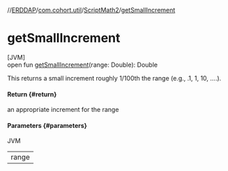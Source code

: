 //[ERDDAP](../../../index.md)/[com.cohort.util](../index.md)/[ScriptMath2](index.md)/[getSmallIncrement](get-small-increment.md)

# getSmallIncrement

[JVM]\
open fun [getSmallIncrement](get-small-increment.md)(range: Double): Double

This returns a small increment roughly 1/100th the range (e.g., .1, 1, 10, ....).

#### Return {#return}

an appropriate increment for the range

#### Parameters {#parameters}

JVM

| |
|---|
| range |